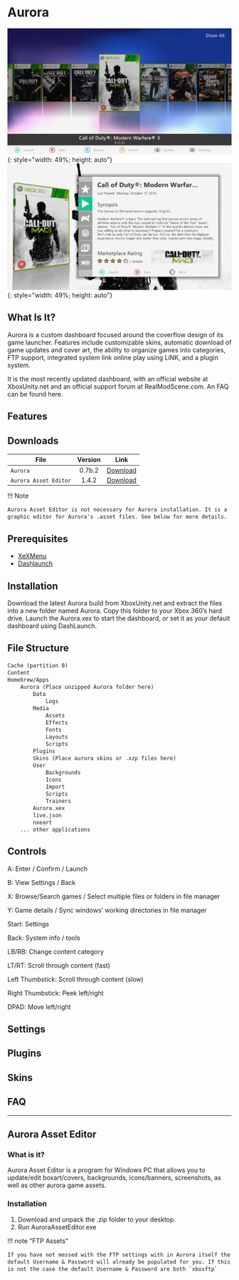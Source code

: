 # Aurora

![](assets/images/Aurora1.png){: style="width: 49%; height: auto"}
![](assets/images/Aurora2.png){: style="width: 49%; height: auto"}

## What Is It?

Aurora is a custom dashboard focused around the coverflow design of its game launcher. Features include customizable skins, automatic download of game updates and cover art, the ability to organize games into categories, FTP support, integrated system link online play using LiNK, and a plugin system.

It is the most recently updated dashboard, with an official website at XboxUnity.net and an official support forum at RealModScene.com. An FAQ can be found here.

## Features



## Downloads

| File                  | Version | Link                                                                                           |
|-----------------------|:-------:|------------------------------------------------------------------------------------------------|
| `Aurora`              | 0.7b.2  | [Download](http://phoenix.xboxunity.net/downloads/Aurora%200.7b.2%20-%20Release%20Package.rar) |
| `Aurora Asset Editor` |  1.4.2  | [Download](https://github.com/XboxUnity/AuroraAssetEditor/releases)                                     |

!!! Note

    Aurora Asset Editor is not necessary for Aurora installation. It is a graphic editor for Aurora's .asset files. See below for more details.

## Prerequisites

* [XeXMenu](XeXMenu.md)
* [Dashlaunch](Dashlaunch.md)

## Installation

Download the latest Aurora build from XboxUnity.net and extract the files into a new folder named Aurora. Copy this folder to your Xbox 360’s hard drive. Launch the Aurora.xex to start the dashboard, or set it as your default dashboard using DashLaunch.

## File Structure

``` { .yaml .no-copy }
Cache (partition 0)
Content
Homebrew/Apps
    Aurora (Place unzipped Aurora folder here)
        Data
            Logs
        Media
            Assets
            Effects
            Fonts
            Layouts
            Scripts
        Plugins
        Skins (Place aurora skins or .xzp files here)
        User
            Backgrounds
            Icons
            Import
            Scripts
            Trainers
        Aurora.xex
        live.json
        nxeart
    ... other applications
```

## Controls

A: Enter / Confirm / Launch

B: View Settings / Back

X: Browse/Search games / Select multiple files or folders in file manager

Y: Game details / Sync windows’ working directories in file manager

Start: Settings

Back: System info / tools

LB/RB: Change content category

LT/RT: Scroll through content (fast)

Left Thumbstick: Scroll through content (slow)

Right Thumbstick: Peek left/right

DPAD: Move left/right

## Settings



## Plugins



## Skins

## FAQ

---

## Aurora Asset Editor

### What is it?

Aurora Asset Editor is a program for Windows PC that allows you to update/edit boxart/covers, backgrounds, icons/banners, screenshots, as well as other aurora game assets. 

### Installation

1. Download and unpack the .zip folder to your desktop. 
2. Run AuroraAssetEditor.exe

!!! note "FTP Assets"

    If you have not messed with the FTP settings with in Aurora itself the default Username & Password will already be populated for you. If this is not the case the default Username & Password are both `xboxftp`

